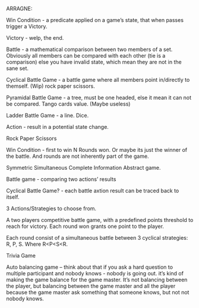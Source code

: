 ARRAGNE:

Win Condition - a predicate applied on a game’s state, that when passes trigger a Victory. 

Victory - welp, the end. 

Battle - a mathematical comparison between two members of a set. Obviously all members can be compared with each other (tie is a comparison) else you have invalid state, which mean they are not in the sane set. 

Cyclical Battle Game - a battle game where all members point in/directly to themself. (Wip) rock paper scissors. 

Pyramidal Battle Game - a tree, must be one headed, else it mean it can not be compared. Tango cards value. (Maybe useless)

Ladder Battle Game - a line. Dice. 

Action - result in a potential state change. 

  

Rock Paper Scissors

Win Condition - first to win N Rounds won. Or maybe its just the winner of the battle. And rounds are not inherently part of the game. 

Symmetric Simultaneous Complete Information Abstract game. 

Battle game - comparing two actions’ results

Cyclical Battle Game? - each battle axtion result can be traced back to itself. 

3 Actions/Strategies to choose from. 

  

A two players competitive battle game, with a predefined points threshold to reach for victory. Each round won grants one point to the player. 

Each round consist of a simultaneous battle between 3 cyclical strategies: R, P, S. Where R<P<S<R. 

  

Trivia Game

Auto balancing game – think about that if you ask a hard question to multiple participant and nobody knows - nobody is going out. it’s kind of making the game balance for the game master. It’s not balancing between the player, but balancing between the game master and all the player because the game master ask something that someone knows, but not not nobody knows.